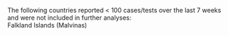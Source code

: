 The following countries reported < 100 cases/tests over the last 7 weeks and were not included in further analyses:<br>Falkland Islands (Malvinas)
<br>
